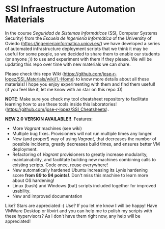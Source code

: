 # SSI Infraestructure Automation Materials

In the course *Seguridad de Sistemas Informáticos* (SSI, Computer Systems Security) from the *Escuela de Ingeniería Informática* of the University of Oviedo (https://ingenieriainformatica.uniovi.es/) we have developed a series of automated infrastructure deployment scripts that we think it may be useful for some people, so we decided to share them to enable our students (or anyone ;)) to use and experiment with them if they please. We will be updating this repo over time with new materials we can share. 

Please check this repo *Wiki* (https://github.com/jose-r-lopez/SSI_Materials/wiki/1.-Home) to know more details about all these materials! I hope you enjoy experimenting with them and find them useful! (if you feel like it, let me know with an star on this repo :D)

**NOTE**: Make sure you check my tool cheatsheet repository to facilitate learning how to use these tools inside this laboratories! (https://github.com/jose-r-lopez/SSI_Cheatsheets).
 
 **NEW 2.0 VERSION AVAILABLE!!**. Features:
 
 - More *Vagrant* machines (see wiki)
 - Multiple bug fixes. Provisioners will not run multiple times any longer.
 - New (and proper!) way of using *Vagrant*, that decreases the number of possible incidents, greatly decreases build times, and ensures better VM deployment.
 - Refactoring of *Vagrant* provisioners to greatly increase modularity, maintainability, and facilitate building new machines combining calls to existing scripts. Code once, reuse everywhere!
 - New automatically hardened Ubuntu increasing its Lynis hardening score **from 89 to 94 points!**. Don't miss this machine to learn more about OS hardening!
 - Linux (bash) and Windows (bat) scripts included together for improved usability.
 - New and improved documentation

Like? Stars are appreciated :)
Use? If you let me know I will be happy!
Have VMWare Desktop or libvirt and you can help me to polish my scripts with these hypervisors? As I don't have them right now, any help will be appreciated!
 

